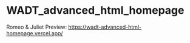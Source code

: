 # WADT_advanced_html_homepage
Romeo &amp; Juliet
Preview: https://wadt-advanced-html-homepage.vercel.app/
